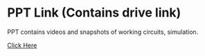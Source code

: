 # PPT Link (Contains drive link)

PPT contains videos and snapshots of working circuits, simulation.

[Click Here](https://drive.google.com/file/d/1OqhGqGxm_VQPeyjl5LWGOnMQqS_TKAwn/view?usp=sharing)
